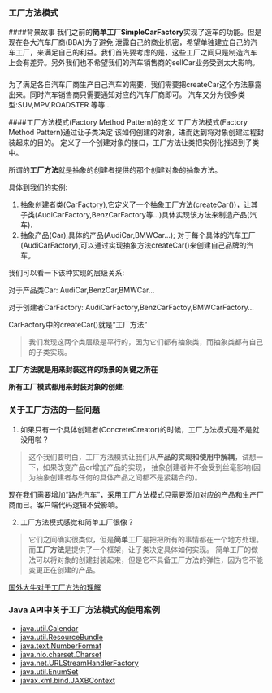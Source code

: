 ### 工厂方法模式

####背景故事
我们之前的**简单工厂SimpleCarFactory**实现了造车的功能。但是现在各大汽车厂商(BBA)为了避免
泄露自己的商业机密，希望单独建立自己的汽车工厂，来满足自己的利益。我们首先要考虑的是，这些工厂之间只是制造汽车
上会有差异。另外我们也不希望我们的汽车销售商的sellCar业务受到太大影响。

### 
为了满足各自汽车厂商生产自己汽车的需要，我们需要把createCar这个方法暴露出来。同时汽车销售商只需要通知对应的汽车厂商即可。
汽车又分为很多类型:SUV,MPV,ROADSTER 等等...

####工厂方法模式(Factory Method Pattern)的定义
工厂方法模式(Factory Method Pattern)通过让子类决定
该如何创建的对象，进而达到将对象创建过程封装起来的目的。
定义了一个创建对象的接口，工厂方法让类把实例化推迟到子类中。


所谓的**工厂方法**就是抽象的创建者提供的那个创建对象的抽象方法。

具体到我们的实例:
1. 抽象创建者类(CarFactory),它定义了一个抽象工厂方法(createCar())，让其子类(AudiCarFactory,BenzCarFactory等...)具体实现该方法来制造产品(汽车).
2. 抽象产品(Car),具体的产品(AudiCar,BMWCar...);
对于每个具体的汽车工厂(AudiCarFactory),可以通过实现抽象方法createCar()来创建自己品牌的汽车。

我们可以看一下该种实现的层级关系:

对于产品类Car:
AudiCar,BenzCar,BMWCar...

对于创建者CarFactory:
AudiCarFactory,BenzCarFactoy,BMWCarFactory...


CarFactory中的createCar()就是“工厂方法”

>我们发现这两个类层级是平行的，因为它们都有抽象类，而抽象类都有自己
的子类实现。

**工厂方法就是用来封装这样的场景的关键之所在**

**所有工厂模式都用来封装对象的创建**;


### 关于工厂方法的一些问题
1. 如果只有一个具体创建者(ConcreteCreator)的时候，工厂方法模式是不是就没用啦？
> 这个我们要明白，工厂方法模式让我们从**产品的实现和使用中解耦**，试想一下，如果改变产品or增加产品的实现，
抽象创建者并不会受到丝毫影响(因为抽象创建者与任何的具体产品之间都不是紧耦合的)。

现在我们需要增加“路虎汽车"，采用工厂方法模式只需要添加对应的产品和生产厂商而已。客户端代码逻辑不受影响。

2. 工厂方法模式感觉和简单工厂很像？
> 它们之间确实很类似，但是**简单工厂**是把把所有的事情都在一个地方处理。而**工厂方法**是提供了一个框架，让子类决定具体如何实现。
简单工厂的做法可以将对象的创建封装起来，但是它不具备工厂方法的弹性，因为它不能变更正在创建的产品。


[国外大牛对于工厂方法的理解](https://github.com/iluwatar/java-design-patterns/tree/master/factory-method)

### Java API中关于工厂方法模式的使用案例
* [java.util.Calendar](http://docs.oracle.com/javase/8/docs/api/java/util/Calendar.html#getInstance--)
* [java.util.ResourceBundle](http://docs.oracle.com/javase/8/docs/api/java/util/ResourceBundle.html#getBundle-java.lang.String-)
* [java.text.NumberFormat](http://docs.oracle.com/javase/8/docs/api/java/text/NumberFormat.html#getInstance--)
* [java.nio.charset.Charset](http://docs.oracle.com/javase/8/docs/api/java/nio/charset/Charset.html#forName-java.lang.String-)
* [java.net.URLStreamHandlerFactory](http://docs.oracle.com/javase/8/docs/api/java/net/URLStreamHandlerFactory.html#createURLStreamHandler-java.lang.String-)
* [java.util.EnumSet](https://docs.oracle.com/javase/8/docs/api/java/util/EnumSet.html#of-E-)
* [javax.xml.bind.JAXBContext](https://docs.oracle.com/javase/8/docs/api/javax/xml/bind/JAXBContext.html#createMarshaller--)